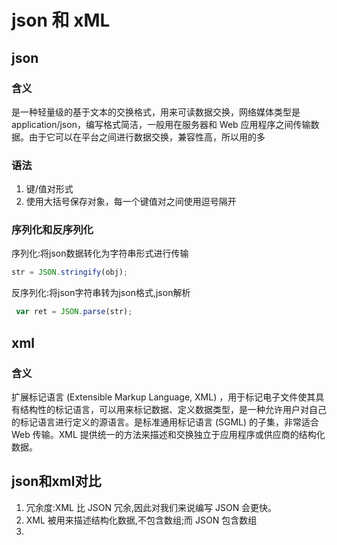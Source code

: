 # json 和 xML 

## json

### 含义

是一种轻量级的基于文本的交换格式，用来可读数据交换，网络媒体类型是application/json，编写格式简洁，一般用在服务器和 Web 应用程序之间传输数据。由于它可以在平台之间进行数据交换，兼容性高，所以用的多

### 语法

1. 键/值对形式
2. 使用大括号保存对象，每一个键值对之间使用逗号隔开

### 序列化和反序列化

序列化:将json数据转化为字符串形式进行传输

```js
str = JSON.stringify(obj);
```

反序列化:将json字符串转为json格式,json解析

```js
 var ret = JSON.parse(str);
```

## xml

### 含义

扩展标记语言 (Extensible Markup Language, XML) ，用于标记电子文件使其具有结构性的标记语言，可以用来标记数据、定义数据类型，是一种允许用户对自己的标记语言进行定义的源语言。是标准通用标记语言 (SGML) 的子集，非常适合 Web 传输。XML 提供统一的方法来描述和交换独立于应用程序或供应商的结构化数据。


## json和xml对比

1. 冗余度:XML 比 JSON 冗余,因此对我们来说编写 JSON 会更快。
2. XML 被用来描述结构化数据,不包含数组;而 JSON 包含数组
3. 
